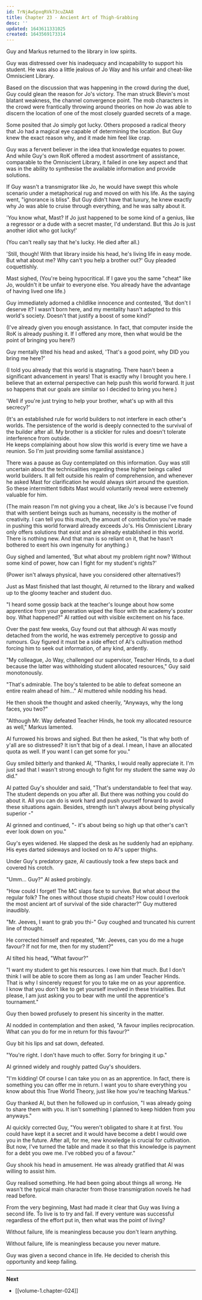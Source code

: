 ```yaml
---
id: TrNjAwSpxqRVk73cuZAA8
title: Chapter 23 - Ancient Art of Thigh-Grabbing
desc: ''
updated: 1643611331025
created: 1643569173314
---
```


Guy and Markus returned to the library in low spirits.

Guy was distressed over his inadequacy and incapability to support his student. He was also a little jealous of Jo Way and his unfair and cheat-like Omniscient Library. 

Based on the discussion that was happening in the crowd during the duel, Guy could glean the reason for Jo's victory. The man struck Blevin's most blatant weakness, the channel convergence point. The mob characters in the crowd were frantically throwing around theories on how Jo was able to discern the location of one of the most closely guarded secrets of a mage.

Some posited that Jo simply got lucky. Others proposed a radical theory that Jo had a magical eye capable of determining the location. But Guy knew the exact reason why, and it made him feel like crap.

Guy was a fervent believer in the idea that knowledge equates to power. And while Guy's own RoK offered a modest assortment of assistance, comparable to the Omniscient Library, it failed in one key aspect and that was in the ability to synthesise the available information and provide solutions.

If Guy wasn't a transmigrator like Jo, he would have swept this whole scenario under a metaphorical rug and moved on with his life. As the saying went, "ignorance is bliss". But Guy didn't have that luxury, he knew exactly why Jo was able to cruise through everything, and he was salty about it. 

'You know what, Mast? If Jo just happened to be some kind of a genius, like a regressor or a dude with a secret master, I'd understand. But this Jo is just another idiot who got lucky!'

(You can't really say that he's lucky. He died after all.)

'Still, though! With that library inside his head, he's living life in easy mode. But what about me? Why can't you help a brother out?' Guy pleaded coquettishly.

Mast sighed, (You're being hypocritical. If I gave you the same "cheat" like Jo, wouldn't it be unfair to everyone else. You already have the advantage of having lived one life.)

Guy immediately adorned a childlike innocence and contested, 'But don't I deserve it? I wasn't born here, and my mentality hasn't adapted to this world's society. Doesn't that justify a boost of some kind?'

(I've already given you enough assistance. In fact, that computer inside the RoK is already pushing it. If I offered any more, then what would be the point of bringing you here?)

Guy mentally tilted his head and asked, 'That's a good point, why DID you bring me here?'

(I told you already that this world is stagnating. There hasn't been a significant advancement in years! That is exactly why I brought you here. I believe that an external perspective can help push this world forward. It just so happens that our goals are similar so I decided to bring you here.)

'Well if you're just trying to help your brother, what's up with all this secrecy?'

(It's an established rule for world builders to not interfere in each other's worlds. The persistence of the world is deeply connected to the survival of the builder after all. My brother is a stickler for rules and doesn't tolerate interference from outside.  
He keeps complaining about how slow this world is every time we have a reunion. So I'm just providing some familial assistance.)

There was a pause as Guy contemplated on this information. Guy was still uncertain about the technicalities regarding these higher beings called world builders. It all felt outside his realm of comprehension, and whenever he asked Mast for clarification he would always skirt around the question. So these intermittent tidbits Mast would voluntarily reveal were extremely valuable for him.

(The main reason I'm not giving you a cheat, like Jo's is because I've found that with sentient beings such as humans, necessity is the mother of creativity. I can tell you this much, the amount of contribution you've made in pushing this world forward already exceeds Jo's. His Omniscient Library only offers solutions that exist and are already established in this world. There is nothing new. And that man is so reliant on it, that he hasn't bothered to exert his own ingenuity for anything.)

Guy sighed and lamented, 'But what about my problem right now? Without some kind of power, how can I fight for my student's rights?'

(Power isn't always physical, have you considered other alternatives?)

Just as Mast finished that last thought, Al returned to the library and walked up to the gloomy teacher and student duo.

"I heard some gossip back at the teacher's lounge about how some apprentice from your generation wiped the floor with the academy's poster boy. What happened?" Al rattled out with visible excitement on his face. 

Over the past few weeks, Guy found out that although Al was mostly detached from the world, he was extremely perceptive to gossip and rumours. Guy figured it must be a side effect of Al's cultivation method forcing him to seek out information, of any kind, ardently.

"My colleague, Jo Way, challenged our supervisor, Teacher Hinds, to a duel because the latter was withholding student allocated resources," Guy said monotonously.

"That's admirable. The boy's talented to be able to defeat someone an entire realm ahead of him..." Al muttered while nodding his head.

He then shook the thought and asked cheerily, "Anyways, why the long faces, you two?"

"Although Mr. Way defeated Teacher Hinds, he took my allocated resource as well," Markus lamented.

Al furrowed his brows and sighed. But then he asked, "Is that why both of y'all are so distressed? It isn't that big of a deal. I mean, I have an allocated quota as well. If you want I can get some for you."

Guy smiled bitterly and thanked Al, "Thanks, I would really appreciate it. I'm just sad that I wasn't strong enough to fight for my student the same way Jo did."

Al patted Guy's shoulder and said, "That's understandable to feel that way. The student depends on you after all. But there was nothing you could do about it. All you can do is work hard and push yourself forward to avoid these situations again. Besides, strength isn't always about being physically superior -"

Al grinned and continued, "- it's about being so high up that other's can't ever look down on you."

Guy's eyes widened. He slapped the desk as he suddenly had an epiphany. His eyes darted sideways and locked on to Al's upper thighs.

Under Guy's predatory gaze, Al cautiously took a few steps back and covered his crotch.

"Umm... Guy?" Al asked probingly.

"How could I forget! The MC slaps face to survive. But what about the regular folk? The ones without those stupid cheats? How could I overlook the most ancient art of survival of the side character?" Guy muttered inaudibly.

"Mr. Jeeves, I want to grab you thi-" Guy coughed and truncated his current line of thought.

He corrected himself and repeated, "Mr. Jeeves, can you do me a huge favour? If not for me, then for my student?"

Al tilted his head, "What favour?"

"I want my student to get his resources. I owe him that much. But I don't think I will be able to score them as long as I am under Teacher Hinds.  
That is why I sincerely request for you to take me on as your apprentice.  
I know that you don't like to get yourself involved in these trivialities. But please, I am just asking you to bear with me until the apprentice's tournament."

Guy then bowed profusely to present his sincerity in the matter.

Al nodded in contemplation and then asked, "A favour implies reciprocation. What can you do for me in return for this favour?"

Guy bit his lips and sat down, defeated.

"You're right. I don't have much to offer. Sorry for bringing it up."

Al grinned widely and roughly patted Guy's shoulders.

"I'm kidding! Of course I can take you on as an apprentice. In fact, there is something you can offer me in return. I want you to share everything you know about this True World Theory, just like how you're teaching Markus."

Guy thanked Al, but then he followed up in confusion, "I was already going to share them with you. It isn't something I planned to keep hidden from you anyways."

Al quickly corrected Guy, "You weren't obligated to share it at first. You could have kept it a secret and it would have become a debt I would owe you in the future. After all, for me, new knowledge is crucial for cultivation. But now, I've turned the table and made it so that this knowledge is payment for a debt you owe me. I've robbed you of a favour."

Guy shook his head in amusement. He was already gratified that Al was willing to assist him.

Guy realised something. He had been going about things all wrong. He wasn't the typical main character from those transmigration novels he had read before. 

From the very beginning, Mast had made it clear that Guy was living a second life. To live is to try and fail. If every venture was successful regardless of the effort put in, then what was the point of living?

Without failure, life is meaningless because you don't learn anything. 

Without failure, life is meaningless because you never mature.

Guy was given a second chance in life. He decided to cherish this opportunity and keep failing.

____

**Next**
* [[volume-1.chapter-024]]